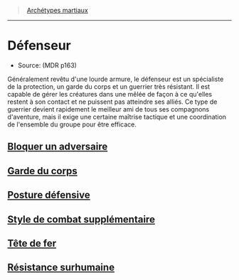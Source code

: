 ﻿---
!ClassItem
Name: Défenseur
Source: (MDR p163)
Id: fighter_defender_hd.md#défenseur
RootId: fighter_defender_hd.md
ParentLink: fighter_hd.md#archétypes-martiaux
ParentName: Archétypes martiaux
NameLevel: 1
---
>  [Archétypes martiaux](hd_fighter_archetypes_martiaux.md)

---


# Défenseur

- Source: (MDR p163)

Généralement revêtu d'une lourde armure, le défenseur est un spécialiste de la protection, un garde du corps et un guerrier très résistant. Il est capable de gérer les créatures dans une mêlée de façon à ce qu'elles restent à son contact et ne puissent pas atteindre ses alliés. Ce type de guerrier devient rapidement le meilleur ami de tous ses compagnons d'aventure, mais il exige une certaine maîtrise tactique et une coordination de l'ensemble du groupe pour être efficace.



## [Bloquer un adversaire](hd_fighter_defender_bloquer_un_adversaire.md)



## [Garde du corps](hd_fighter_defender_garde_du_corps.md)



## [Posture défensive](hd_fighter_defender_posture_defensive.md)



## [Style de combat supplémentaire](hd_fighter_defender_style_de_combat_supplementaire.md)



## [Tête de fer](hd_fighter_defender_tete_de_fer.md)



## [Résistance surhumaine](hd_fighter_defender_resistance_surhumaine.md)

